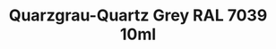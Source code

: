 ---
layout: product
title: "Quarzgrau-Quartz Grey RAL 7039 10ml"
price: "330" 
desc: "Acrylic Laquer 10mL"
img_path: "/assets/img/RC216.webp"
brand: "AK "
available: true
special_offer: false
new: false
soon: false
cat: "020000"
subcat: "020200"
subsubcat: "020201"
sifra: "RC216"
popular: false
---